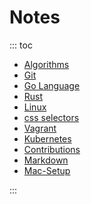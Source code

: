 # Notes

::: toc
* [Algorithms](algorithms/index.md)
* [Git](git.md)
* [Go Language](golang/index.md)
* [Rust](rust/index.md)
* [Linux](linux/index.md)
* [css selectors](css_selectors.md)
* [Vagrant](vagrant.md)
* [Kubernetes](kubernetes/index.md)
* [Contributions](contributions.md)
* [Markdown](markdown.md)
* [Mac-Setup](mac-setup.md)

:::



